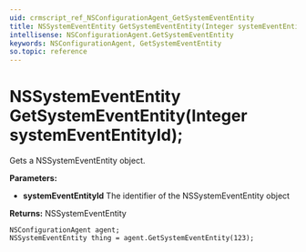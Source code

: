 ```yaml
---
uid: crmscript_ref_NSConfigurationAgent_GetSystemEventEntity
title: NSSystemEventEntity GetSystemEventEntity(Integer systemEventEntityId);
intellisense: NSConfigurationAgent.GetSystemEventEntity
keywords: NSConfigurationAgent, GetSystemEventEntity
so.topic: reference
---
```


# NSSystemEventEntity GetSystemEventEntity(Integer systemEventEntityId);

Gets a NSSystemEventEntity object.

**Parameters:**
 - **systemEventEntityId** The identifier of the NSSystemEventEntity object

**Returns:** NSSystemEventEntity

```crmscript
NSConfigurationAgent agent;
NSSystemEventEntity thing = agent.GetSystemEventEntity(123);
```

